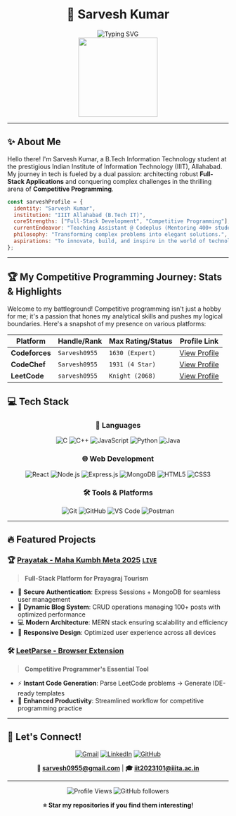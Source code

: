<div align="center">
  
# 🚀 Sarvesh Kumar 
<img src="https://readme-typing-svg.herokuapp.com?font=Fira+Code&size=22&duration=3000&pause=1000&color=00D9FF&center=true&vCenter=true&width=600&lines=Full+Stack+Developer+%7C+Competitive+Programmer;IIIT+Allahabad;" alt="Typing SVG" />

<div align="center">
  <img src="https://github-readme-stats.vercel.app/api?username=Sarvesh0955&show_icons=true&theme=tokyonight&hide_border=true&count_private=true" height="180"/>
<!--   <img src="https://github-readme-streak-stats.herokuapp.com/?user=Sarvesh0955&theme=tokyonight&hide_border=true" height="180"/> -->
</div>

</div>

---

## ✨ About Me

Hello there! I'm Sarvesh Kumar, a B.Tech Information Technology student at the prestigious Indian Institute of Information Technology (IIIT), Allahabad. My journey in tech is fueled by a dual passion: architecting robust **Full-Stack Applications** and conquering complex challenges in the thrilling arena of **Competitive Programming**.

```javascript
const sarveshProfile = {
  identity: "Sarvesh Kumar",
  institution: "IIIT Allahabad (B.Tech IT)",
  coreStrengths: ["Full-Stack Development", "Competitive Programming"],
  currentEndeavor: "Teaching Assistant @ Codeplus (Mentoring 400+ students)",
  philosophy: "Transforming complex problems into elegant solutions.",
  aspirations: "To innovate, build, and inspire in the world of technology."
};
```

---

## 🏆 My Competitive Programming Journey: Stats & Highlights

Welcome to my battleground! Competitive programming isn't just a hobby for me; it's a passion that hones my analytical skills and pushes my logical boundaries. Here's a snapshot of my presence on various platforms:

<div align="center">

| Platform        | Handle/Rank      | Max Rating/Status | Profile Link                                            |
|-----------------|------------------|-------------------|---------------------------------------------------------|
| **Codeforces**  | `Sarvesh0955`      | `1630 (Expert)`   | [View Profile](https://codeforces.com/profile/Sarvesh0955) |
| **CodeChef**    | `Sarvesh0955`    | `1931 (4 Star)`   | [View Profile](https://www.codechef.com/users/Sarvesh0955) |
| **LeetCode**    | `sarvesh0955`    | `Knight (2068)`   | [View Profile](https://leetcode.com/sarvesh0955/)       |

</div>


## 💻 Tech Stack

<div align="center">

### 🚀 Languages
![C](https://img.shields.io/badge/C-00599C?style=for-the-badge&logo=c&logoColor=white)
![C++](https://img.shields.io/badge/C%2B%2B-00599C?style=for-the-badge&logo=c%2B%2B&logoColor=white)
![JavaScript](https://img.shields.io/badge/JavaScript-F7DF1E?style=for-the-badge&logo=javascript&logoColor=black)
![Python](https://img.shields.io/badge/Python-3776AB?style=for-the-badge&logo=python&logoColor=white)
![Java](https://img.shields.io/badge/Java-ED8B00?style=for-the-badge&logo=java&logoColor=white)

### 🌐 Web Development
![React](https://img.shields.io/badge/React-20232A?style=for-the-badge&logo=react&logoColor=61DAFB)
![Node.js](https://img.shields.io/badge/Node.js-43853D?style=for-the-badge&logo=node.js&logoColor=white)
![Express.js](https://img.shields.io/badge/Express.js-404D59?style=for-the-badge)
![MongoDB](https://img.shields.io/badge/MongoDB-4EA94B?style=for-the-badge&logo=mongodb&logoColor=white)
![HTML5](https://img.shields.io/badge/HTML5-E34F26?style=for-the-badge&logo=html5&logoColor=white)
![CSS3](https://img.shields.io/badge/CSS3-1572B6?style=for-the-badge&logo=css3&logoColor=white)

### 🛠️ Tools & Platforms
![Git](https://img.shields.io/badge/Git-F05032?style=for-the-badge&logo=git&logoColor=white)
![GitHub](https://img.shields.io/badge/GitHub-100000?style=for-the-badge&logo=github&logoColor=white)
![VS Code](https://img.shields.io/badge/VS_Code-0078D4?style=for-the-badge&logo=visual%20studio%20code&logoColor=white)
![Postman](https://img.shields.io/badge/Postman-FF6C37?style=for-the-badge&logo=postman&logoColor=white)

</div>

---

## 🔥 Featured Projects

### 🏆 [Prayatak - Maha Kumbh Meta 2025](https://github.com/Sarvesh0955/prayatak) [`LIVE`](https://prayatak-frontend.onrender.com/)
> **Full-Stack Platform for Prayagraj Tourism**
- 🔐 **Secure Authentication**: Express Sessions + MongoDB for seamless user management
- 📝 **Dynamic Blog System**: CRUD operations managing 100+ posts with optimized performance  
- 💻 **Modern Architecture**: MERN stack ensuring scalability and efficiency
- 🎨 **Responsive Design**: Optimized user experience across all devices

### 🛠️ [LeetParse - Browser Extension](https://github.com/Sarvesh0955/leetparse)
> **Competitive Programmer's Essential Tool**
- ⚡ **Instant Code Generation**: Parse LeetCode problems → Generate IDE-ready templates
- 🎯 **Enhanced Productivity**: Streamlined workflow for competitive programming practice

---

## 🤝 Let's Connect!

<div align="center">

[![Gmail](https://img.shields.io/badge/Gmail-D14836?style=for-the-badge&logo=gmail&logoColor=white)](mailto:sarvesh0955@gmail.com)
[![LinkedIn](https://img.shields.io/badge/LinkedIn-0077B5?style=for-the-badge&logo=linkedin&logoColor=white)](https://linkedin.com/in/sarvesh-kumar)
[![GitHub](https://img.shields.io/badge/GitHub-100000?style=for-the-badge&logo=github&logoColor=white)](https://github.com/Sarvesh0955)

**📧 sarvesh0955@gmail.com** | **🎓 iit2023101@iiita.ac.in** 
</div>

---

<div align="center">
 
![Profile Views](https://komarev.com/ghpvc/?username=Sarvesh0955&color=blueviolet&style=flat-square&label=Profile+Views)
![GitHub followers](https://img.shields.io/github/followers/Sarvesh0955?style=social)

**⭐ Star my repositories if you find them interesting!**

</div>
